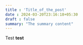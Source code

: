 ```yaml
---
title : 'Title_of_the_post'
date : 2024-03-20T23:16:18+05:30
draft : false
summary: "The summary content"
---
```


Test <B> test </b>

